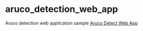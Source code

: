 # aruco_detection_web_app
Aruco detection web application sample
[Aruco Detect Web App](https://akirashibata18.github.io/aruco_detection_web_app  "Aruco Detect Web App")